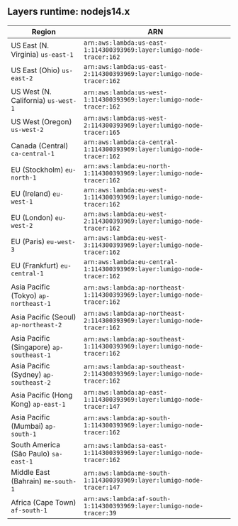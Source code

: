 Layers runtime: nodejs14.x
----
| Region | ARN |
| --- | --- |
|US East (N. Virginia)  `us-east-1`|`arn:aws:lambda:us-east-1:114300393969:layer:lumigo-node-tracer:162`|
|US East (Ohio)  `us-east-2`|`arn:aws:lambda:us-east-2:114300393969:layer:lumigo-node-tracer:162`|
|US West (N. California)  `us-west-1`|`arn:aws:lambda:us-west-1:114300393969:layer:lumigo-node-tracer:162`|
|US West (Oregon)  `us-west-2`|`arn:aws:lambda:us-west-2:114300393969:layer:lumigo-node-tracer:165`|
|Canada (Central)  `ca-central-1`|`arn:aws:lambda:ca-central-1:114300393969:layer:lumigo-node-tracer:162`|
|EU (Stockholm)  `eu-north-1`|`arn:aws:lambda:eu-north-1:114300393969:layer:lumigo-node-tracer:162`|
|EU (Ireland)  `eu-west-1`|`arn:aws:lambda:eu-west-1:114300393969:layer:lumigo-node-tracer:162`|
|EU (London)  `eu-west-2`|`arn:aws:lambda:eu-west-2:114300393969:layer:lumigo-node-tracer:162`|
|EU (Paris)  `eu-west-3`|`arn:aws:lambda:eu-west-3:114300393969:layer:lumigo-node-tracer:162`|
|EU (Frankfurt)  `eu-central-1`|`arn:aws:lambda:eu-central-1:114300393969:layer:lumigo-node-tracer:162`|
|Asia Pacific (Tokyo)  `ap-northeast-1`|`arn:aws:lambda:ap-northeast-1:114300393969:layer:lumigo-node-tracer:162`|
|Asia Pacific (Seoul)  `ap-northeast-2`|`arn:aws:lambda:ap-northeast-2:114300393969:layer:lumigo-node-tracer:162`|
|Asia Pacific (Singapore)  `ap-southeast-1`|`arn:aws:lambda:ap-southeast-1:114300393969:layer:lumigo-node-tracer:162`|
|Asia Pacific (Sydney)  `ap-southeast-2`|`arn:aws:lambda:ap-southeast-2:114300393969:layer:lumigo-node-tracer:162`|
|Asia Pacific (Hong Kong)  `ap-east-1`|`arn:aws:lambda:ap-east-1:114300393969:layer:lumigo-node-tracer:147`|
|Asia Pacific (Mumbai)  `ap-south-1`|`arn:aws:lambda:ap-south-1:114300393969:layer:lumigo-node-tracer:162`|
|South America (São Paulo)  `sa-east-1`|`arn:aws:lambda:sa-east-1:114300393969:layer:lumigo-node-tracer:162`|
|Middle East (Bahrain)  `me-south-1`|`arn:aws:lambda:me-south-1:114300393969:layer:lumigo-node-tracer:147`|
|Africa (Cape Town)  `af-south-1`|`arn:aws:lambda:af-south-1:114300393969:layer:lumigo-node-tracer:39`|
